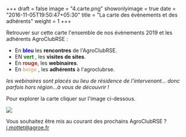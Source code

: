 +++
draft = false
image = "4.carte.png"
showonlyimage = true
date = "2016-11-05T19:50:47+05:30"
title = "La carte des évènements et des adhérents"
weight = 1
+++

<!--more-->

Retrouver sur cette carte l'ensemble de nos évènements 2019 et les adhérents AgroClubRSE :


- En <span style='color:blue'>**bleu** </span> les **rencontres** de l'AgroClubRSE.
- EN <span style='color:green '>**vert** </span>, les **visites de sites**.
- En <span style='color:brown'>**rouge**</span>,   les **webinaires**.
- En <span style='color:BurlyWood  '>**beige** </span>, les **adhérents** à l'agroclubrse.

*les webinaires sont placés au lieu de résidence de l'intervenant... donc parfois hors région...à vous de découvrir !*

Pour explorer la carte cliquer sur l'image ci-dessous.

[![](https://res.cloudinary.com/julienmottet/image/upload/v1575473623/Contenus/carte2019.png)](https://umap.openstreetmap.fr/fr/map/evenements-et-adherents-agroclubrse-2019_395770)


Vous souhaitez être mis au courant des prochains AgroClubRSE ? j.mottet@agroe.fr
